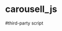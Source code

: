 # carousell_js
#third-party script
<script src="https://cdn.jsdelivr.net/gh/spavelo/carousell_js/index.js"></script>